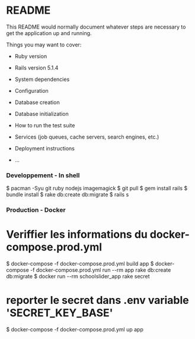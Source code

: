 # README

This README would normally document whatever steps are necessary to get the
application up and running.

Things you may want to cover:

* Ruby version

* Rails version
5.1.4

* System dependencies

* Configuration

* Database creation

* Database initialization

* How to run the test suite

* Services (job queues, cache servers, search engines, etc.)

* Deployment instructions

* ...



### Developpement - In shell
$ pacman -Syu git ruby nodejs imagemagick
$ git pull
$ gem install rails
$ bundle install
$ rake db:create db:migrate
$ rails s


### Production - Docker
# Veriffier les informations du docker-compose.prod.yml
$ docker-compose -f docker-compose.prod.yml build app
$ docker-compose -f docker-compose.prod.yml run --rm app rake db:create db:migrate
$ docker run --rm schoolslider_app rake secret
# reporter le secret dans .env variable 'SECRET_KEY_BASE'
$ docker-compose -f docker-compose.prod.yml up app



